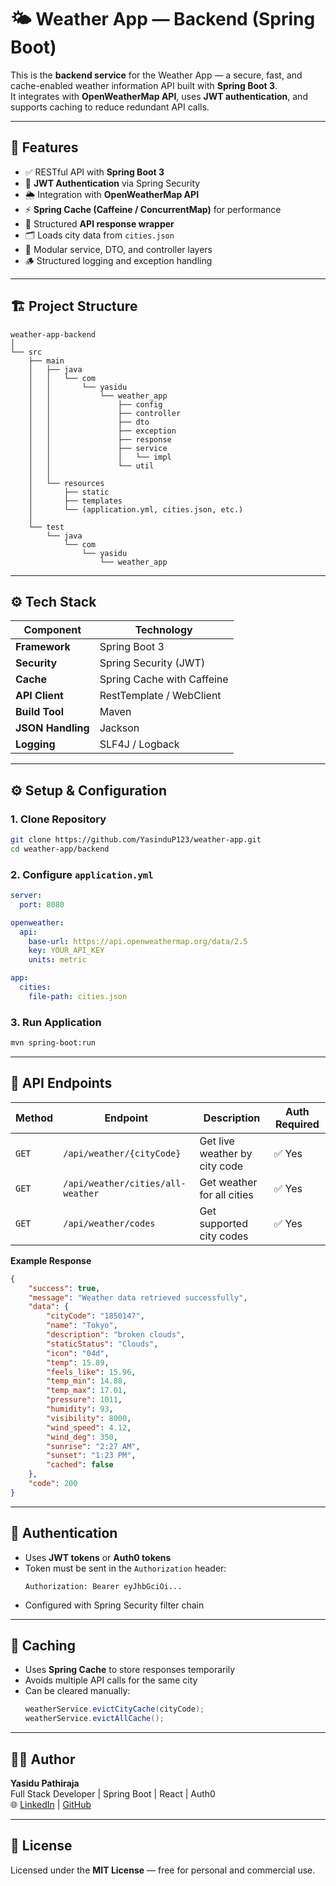# 🌤️ Weather App — Backend (Spring Boot)

This is the **backend service** for the Weather App — a secure, fast, and cache-enabled weather information API built with **Spring Boot 3**.  
It integrates with **OpenWeatherMap API**, uses **JWT authentication**, and supports caching to reduce redundant API calls.

---

## 🚀 Features

- ✅ RESTful API with **Spring Boot 3**
- 🔐 **JWT Authentication** via Spring Security
- 🌦️ Integration with **OpenWeatherMap API**
- ⚡ **Spring Cache (Caffeine / ConcurrentMap)** for performance
- 🧱 Structured **API response wrapper**
- 🗂️ Loads city data from `cities.json`
- 🧩 Modular service, DTO, and controller layers
- 🪵 Structured logging and exception handling

---

## 🏗️ Project Structure

```
weather-app-backend
│
└── src
    ├── main
    │   ├── java
    │   │   └── com
    │   │       └── yasidu
    │   │           └── weather_app
    │   │               ├── config
    │   │               ├── controller
    │   │               ├── dto
    │   │               ├── exception
    │   │               ├── response
    │   │               ├── service
    │   │               │   └── impl
    │   │               └── util
    │   │
    │   └── resources
    │       ├── static
    │       ├── templates
    │       └── (application.yml, cities.json, etc.)
    │
    └── test
        └── java
            └── com
                └── yasidu
                    └── weather_app

```

---

## ⚙️ Tech Stack

| Component | Technology |
|------------|-------------|
| **Framework** | Spring Boot 3 |
| **Security** | Spring Security (JWT) |
| **Cache** | Spring Cache with Caffeine |
| **API Client** | RestTemplate / WebClient |
| **Build Tool** | Maven |
| **JSON Handling** | Jackson |
| **Logging** | SLF4J / Logback |

---

## ⚙️ Setup & Configuration

### 1. Clone Repository
```bash
git clone https://github.com/YasinduP123/weather-app.git
cd weather-app/backend
```

### 2. Configure `application.yml`
```yaml
server:
  port: 8080

openweather:
  api:
    base-url: https://api.openweathermap.org/data/2.5
    key: YOUR_API_KEY
    units: metric

app:
  cities:
    file-path: cities.json
```

### 3. Run Application
```bash
mvn spring-boot:run
```

---

## 🔗 API Endpoints

| Method | Endpoint | Description | Auth Required |
|--------|-----------|-------------|----------------|
| `GET` | `/api/weather/{cityCode}` | Get live weather by city code | ✅ Yes |
| `GET` | `/api/weather/cities/all-weather` | Get weather for all cities | ✅ Yes |
| `GET` | `/api/weather/codes` | Get supported city codes | ✅ Yes |

**Example Response**
```json
{
    "success": true,
    "message": "Weather data retrieved successfully",
    "data": {
        "cityCode": "1850147",
        "name": "Tokyo",
        "description": "broken clouds",
        "staticStatus": "Clouds",
        "icon": "04d",
        "temp": 15.89,
        "feels_like": 15.96,
        "temp_min": 14.88,
        "temp_max": 17.01,
        "pressure": 1011,
        "humidity": 93,
        "visibility": 8000,
        "wind_speed": 4.12,
        "wind_deg": 350,
        "sunrise": "2:27 AM",
        "sunset": "1:23 PM",
        "cached": false
    },
    "code": 200
}
```

---

## 🔐 Authentication

- Uses **JWT tokens** or **Auth0 tokens**
- Token must be sent in the `Authorization` header:
  ```http
  Authorization: Bearer eyJhbGciOi...
  ```
- Configured with Spring Security filter chain

---

## 🧠 Caching

- Uses **Spring Cache** to store responses temporarily
- Avoids multiple API calls for the same city
- Can be cleared manually:
  ```java
  weatherService.evictCityCache(cityCode);
  weatherService.evictAllCache();
  ```

---

## 👨‍💻 Author

**Yasidu Pathiraja**  
Full Stack Developer | Spring Boot | React | Auth0  
🌐 [LinkedIn](https://linkedin.com/in/yasindu-pathiraja-411751317) | [GitHub](https://github.com/YasinduP123)

---

## 🧾 License

Licensed under the **MIT License** — free for personal and commercial use.
